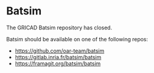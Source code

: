 Batsim
======

The GRICAD Batsim repository has closed.

Batsim should be available on one of the following repos:
- https://github.com/oar-team/batsim
- https://gitlab.inria.fr/batsim/batsim
- https://framagit.org/batsim/batsim
